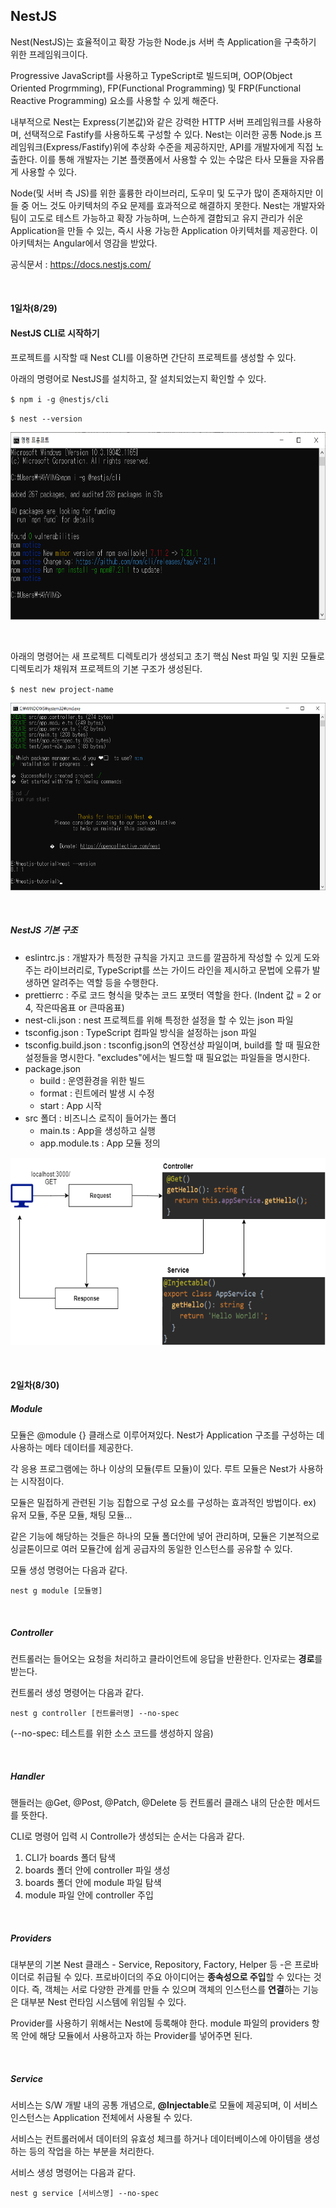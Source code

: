 ## NestJS

Nest(NestJS)는 효율적이고 확장 가능한 Node.js 서버 측 Application을 구축하기 위한 프레임워크이다.



Progressive JavaScript를 사용하고 TypeScript로 빌드되며, OOP(Object Oriented Progrmming), FP(Functional Programming) 및 FRP(Functional Reactive Programming) 요소를 사용할 수 있게 해준다.



내부적으로 Nest는 Express(기본값)와 같은 강력한 HTTP 서버 프레임워크를 사용하며, 선택적으로 Fastify를 사용하도록 구성할 수 있다. Nest는 이러한 공통 Node.js 프레임워크(Express/Fastify)위에 추상화 수준을 제공하지만, API를 개발자에게 직접 노출한다. 이를 통해 개발자는 기본 플랫폼에서 사용할 수 있는 수많은 타사 모듈을 자유롭게 사용할 수 있다.



Node(및 서버 측 JS)를 위한 훌륭한 라이브러리, 도우미 및 도구가 많이 존재하지만 이들 중 어느 것도 아키텍처의 주요 문제를 효과적으로 해결하지 못한다. Nest는 개발자와 팀이 고도로 테스트 가능하고 확장 가능하며, 느슨하게 결합되고 유지 관리가 쉬운 Application을 만들 수 있는, 즉시 사용 가능한 Application 아키텍처를 제공한다. 이 아키텍처는 Angular에서 영감을 받았다.



공식문서 : https://docs.nestjs.com/ 


<br/>

#### 1일차(8/29)

#### NestJS CLI로 시작하기

프로젝트를 시작할 때 Nest CLI를 이용하면 간단히 프로젝트를 생성할 수 있다.



아래의 명령어로 NestJS를 설치하고, 잘 설치되었는지 확인할 수 있다.

`$ npm i -g @nestjs/cli`

`$ nest --version`

<img src="img/nestjs-cli.png" height="300"></img>

<br/>

아래의 명령어는 새 프로젝트 디렉토리가 생성되고 초기 핵심 Nest 파일 및 지원 모듈로 디렉토리가 채워져 프로젝트의 기본 구조가 생성된다.

`$ nest new project-name`

<img src="img/nestjs-new.png" height="300"></img>

<br/>

##### NestJS 기본 구조

- eslintrc.js : 개발자가 특정한 규칙을 가지고 코드를 깔끔하게 작성할 수 있게 도와주는 라이브러리로, TypeScript를 쓰는 가이드 라인을 제시하고 문법에 오류가 발생하면 알려주는 역할 등을 수행한다.
- prettierrc : 주로 코드 형식을 맞추는 코드 포맷터 역할을 한다. (Indent 값 = 2 or 4, 작은따옴표 or 큰따옴표)
- nest-cli.json : nest 프로젝트를 위해 특정한 설정을 할 수 있는 json 파일
- tsconfig.json : TypeScript 컴파일 방식을 설정하는 json 파일
- tsconfig.build.json : tsconfig.json의 연장선상 파일이며, build를 할 때 필요한 설정들을 명시한다. "excludes"에서는 빌드할 때 필요없는 파일들을 명시한다.
- package.json
  - build : 운영환경을 위한 빌드
  - format : 린트에러 발생 시 수정 
  - start : App 시작
- src 폴더 : 비즈니스 로직이 들어가는 폴더 
  - main.ts : App을 생성하고 실행 
  - app.module.ts : App 모듈 정의


<img src="img/diagram.png" height="300"></img>

<br/>

#### 2일차(8/30)

##### Module

모듈은 @module {} 클래스로 이루어져있다. Nest가 Application 구조를 구성하는 데 사용하는 메타 데이터를 제공한다.

각 응용 프로그램에는 하나 이상의 모듈(루트 모듈)이 있다. 루트 모듈은 Nest가 사용하는 시작점이다.

모듈은 밀접하게 관련된 기능 집합으로 구성 요소를 구성하는 효과적인 방법이다.  ex) 유저 모듈, 주문 모듈, 채팅 모듈…

같은 기능에 해당하는 것들은 하나의 모듈 폴더안에 넣어 관리하며, 모듈은 기본적으로 싱글톤이므로 여러 모듈간에 쉽게 공급자의 동일한 인스턴스를 공유할 수 있다.

모듈 생성 명령어는 다음과 같다.

`nest g module [모듈명]`

<br/>

##### Controller

컨트롤러는 들어오는 요청을 처리하고 클라이언트에 응답을 반환한다. 인자로는 **경로**를 받는다.

컨트롤러 생성 명령어는 다음과 같다.

`nest g controller [컨트롤러명] --no-spec`

(--no-spec: 테스트를 위한 소스 코드를 생성하지 않음)

<br/>

##### Handler

핸들러는 @Get, @Post, @Patch, @Delete 등 컨트롤러 클래스 내의 단순한 메서드를 뜻한다.



CLI로 명령어 입력 시 Controlle가 생성되는 순서는 다음과 같다.

1. CLI가 boards 폴더 탐색
2. boards 폴더 안에 controller 파일 생성
3. boards 폴더 안에 module 파일 탐색
4. module 파일 안에 controller 주입

<br/>

##### Providers

대부분의 기본 Nest 클래스 - Service, Repository, Factory, Helper 등 -은 프로바이더로 취급될 수 있다. 프로바이더의 주요 아이디어는 **종속성으로 주입**할 수 있다는 것이다. 즉, 객체는 서로 다양한 관계를 만들 수 있으며 객체의 인스턴스를 **연결**하는 기능은 대부분 Nest 런타임 시스템에 위임될 수 있다.

Provider를 사용하기 위해서는 Nest에 등록해야 한다. module 파일의 providers 항목 안에 해당 모듈에서 사용하고자 하는 Provider를 넣어주면 된다.

<br/>

##### Service

서비스는 S/W 개발 내의 공통 개념으로, **@Injectable**로 모듈에 제공되며, 이 서비스 인스턴스는 Application 전체에서 사용될 수 있다.

서비스는 컨트롤러에서 데이터의 유효성 체크를 하거나 데이터베이스에 아이템을 생성하는 등의 작업을 하는 부분을 처리한다.

서비스 생성 명령어는 다음과 같다.

`nest g service [서비스명] --no-spec`
